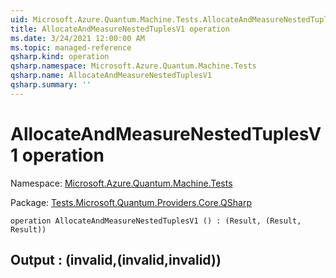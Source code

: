```yaml
---
uid: Microsoft.Azure.Quantum.Machine.Tests.AllocateAndMeasureNestedTuplesV1
title: AllocateAndMeasureNestedTuplesV1 operation
ms.date: 3/24/2021 12:00:00 AM
ms.topic: managed-reference
qsharp.kind: operation
qsharp.namespace: Microsoft.Azure.Quantum.Machine.Tests
qsharp.name: AllocateAndMeasureNestedTuplesV1
qsharp.summary: ''
---
```


# AllocateAndMeasureNestedTuplesV1 operation

Namespace: [Microsoft.Azure.Quantum.Machine.Tests](xref:Microsoft.Azure.Quantum.Machine.Tests)

Package: [Tests.Microsoft.Quantum.Providers.Core.QSharp](https://nuget.org/packages/Tests.Microsoft.Quantum.Providers.Core.QSharp)




```qsharp
operation AllocateAndMeasureNestedTuplesV1 () : (Result, (Result, Result))
```


## Output : (__invalid<Result>__,(__invalid<Result>__,__invalid<Result>__))

